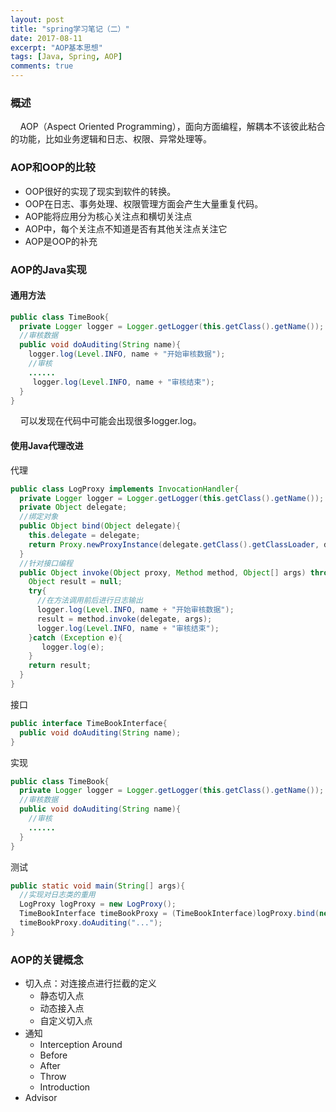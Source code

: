 ```yaml
---
layout: post
title: "spring学习笔记（二）"
date: 2017-08-11
excerpt: "AOP基本思想"
tags: [Java, Spring, AOP]
comments: true
---
```


### 概述

 &nbsp;  &nbsp; AOP（Aspect Oriented Programming），面向方面编程，解耦本不该彼此粘合的功能，比如业务逻辑和日志、权限、异常处理等。

### AOP和OOP的比较

* OOP很好的实现了现实到软件的转换。
* OOP在日志、事务处理、权限管理方面会产生大量重复代码。
* AOP能将应用分为核心关注点和横切关注点
* AOP中，每个关注点不知道是否有其他关注点关注它
* AOP是OOP的补充

 ### AOP的Java实现

#### 通用方法

```java
public class TimeBook{
  private Logger logger = Logger.getLogger(this.getClass().getName());
  //审核数据
  public void doAuditing(String name){
    logger.log(Level.INFO, name + "开始审核数据");
    //审核
    ......
     logger.log(Level.INFO, name + "审核结束");
  }
}
```

 &nbsp;  &nbsp; 可以发现在代码中可能会出现很多logger.log。

#### 使用Java代理改进

代理

```java
public class LogProxy implements InvocationHandler{
  private Logger logger = Logger.getLogger(this.getClass().getName());
  private Object delegate;
  //绑定对象
  public Object bind(Object delegate){
  	this.delegate = delegate;
    return Proxy.newProxyInstance(delegate.getClass().getClassLoader, delegate.getClass().getInterface(), this);
  }
  //针对接口编程
  public Object invoke(Object proxy, Method method, Object[] args) throws Throwable{
    Object result = null;
    try{
      //在方法调用前后进行日志输出
      logger.log(Level.INFO, name + "开始审核数据");
      result = method.invoke(delegate, args);
      logger.log(Level.INFO, name + "审核结束");
    }catch (Exception e){
       logger.log(e);
    }
    return result;
  }
}
```

接口

```java
public interface TimeBookInterface{
  public void doAuditing(String name);
}
```

实现

```java
public class TimeBook{
  private Logger logger = Logger.getLogger(this.getClass().getName());
  //审核数据
  public void doAuditing(String name){
    //审核
    ......
  }
}
```

测试

```java
public static void main(String[] args){
  //实现对日志类的重用
  LogProxy logProxy = new LogProxy();
  TimeBookInterface timeBookProxy = (TimeBookInterface)logProxy.bind(new TimeBook());
  timeBookProxy.doAuditing("...");
}
```



### AOP的关键概念

* 切入点：对连接点进行拦截的定义
  + 静态切入点
  + 动态接入点
  + 自定义切入点
* 通知
  + Interception Around
  + Before
  + After
  + Throw
  + Introduction
* Advisor